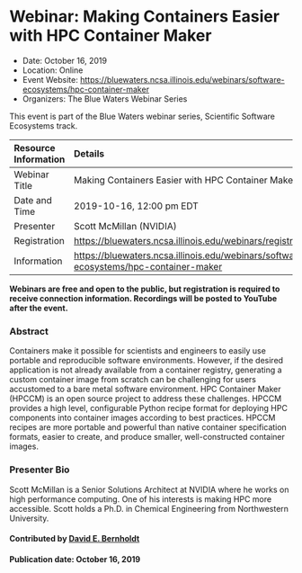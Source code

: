 # Webinar: Making Containers Easier with HPC Container Maker

- Date: October 16, 2019
- Location: Online
- Event Website: https://bluewaters.ncsa.illinois.edu/webinars/software-ecosystems/hpc-container-maker
- Organizers: The Blue Waters Webinar Series
			   
This event is part of the Blue Waters webinar series, Scientific Software Ecosystems track.

Resource Information | Details
:--- | :---			   
Webinar Title | Making Containers Easier with HPC Container Maker
Date and Time | 2019-10-16, 12:00 pm EDT
Presenter | Scott McMillan (NVIDIA)
Registration | 	<https://bluewaters.ncsa.illinois.edu/webinars/registration/mailchimp>
Information | <https://bluewaters.ncsa.illinois.edu/webinars/software-ecosystems/hpc-container-maker>

**Webinars are free and open to the public, but registration is required to receive connection information. Recordings will be posted to YouTube after the event.**

### Abstract
Containers make it possible for scientists and engineers to easily use portable and reproducible software environments. However, if the desired application is not already available from a container registry, generating a custom container image from scratch can be challenging for users accustomed to a bare metal software environment. HPC Container Maker (HPCCM) is an open source project to address these challenges. HPCCM provides a high level, configurable Python recipe format for deploying HPC components into container images according to best practices. HPCCM recipes are more portable and powerful than native container specification formats, easier to create, and produce smaller, well-constructed container images.

### Presenter Bio
Scott McMillan is a Senior Solutions Architect at NVIDIA where he works on high performance computing. One of his interests is making HPC more accessible. Scott holds a Ph.D. in Chemical Engineering from Northwestern University.

#### Contributed by [David E. Bernholdt](https://github.com/bernhold "David E. Bernholdt GitHub profile")

#### Publication date: October 16, 2019

<!---
Publish: yes
RSS update: 2019-10-13
Categories: development
Topics: release and deployment
Level: 2
Prerequisites: default
Aggregate: none
--->
